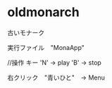 # oldmonarch
古いモナーク

実行ファイル　"MonaApp"

//操作
キー   'N' -> play
      'B' -> stop

右クリック　"青いひと"　-> Menu
